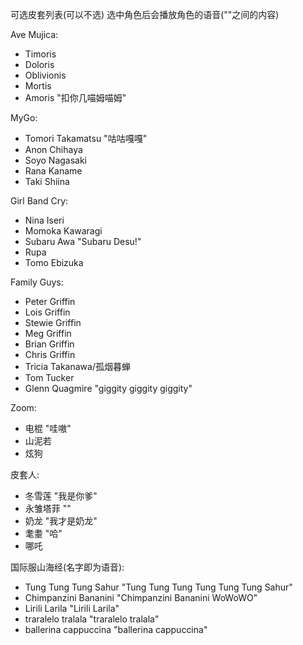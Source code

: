 可选皮套列表(可以不选)
选中角色后会播放角色的语音(""之间的内容)

Ave Mujica:
- Timoris
- Doloris 
- Oblivionis
- Mortis
- Amoris "扣你几喵姆喵姆"

MyGo:
- Tomori Takamatsu "咕咕嘎嘎"
- Anon Chihaya 
- Soyo Nagasaki
- Rana Kaname
- Taki Shiina

Girl Band Cry:
- Nina Iseri
- Momoka Kawaragi
- Subaru Awa "Subaru Desu!"
- Rupa
- Tomo Ebizuka


Family Guys:
- Peter Griffin
- Lois Griffin
- Stewie Griffin
- Meg Griffin
- Brian Griffin
- Chris Griffin
- Tricia Takanawa/孤烟暮蝉 
- Tom Tucker
- Glenn Quagmire "giggity giggity giggity" 

Zoom:
- 电棍 "哇嗷"
- 山泥若
- 炫狗

皮套人:
- 冬雪莲 "我是你爹"
- 永雏塔菲 ""
- 奶龙 "我才是奶龙"
- 耄耋 "哈"
- 哪吒 

国际服山海经(名字即为语音):
- Tung Tung Tung Sahur "Tung Tung Tung Tung Tung Tung Sahur"
- Chimpanzini Bananini "Chimpanzini Bananini WoWoWO"
- Lirili Larila "Lirili Larila"
- traralelo tralala "traralelo tralala"
- ballerina cappuccina "ballerina cappuccina"








